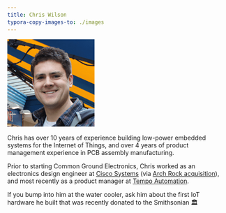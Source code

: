 ```yaml
---
title: Chris Wilson
typora-copy-images-to: ./images
---
```




![chris_200](images/chris_200.png)

Chris has over 10 years of experience building low-power embedded systems for the Internet of Things, and over 4 years of product management experience in PCB assembly manufacturing.

Prior to starting Common Ground Electronics, Chris worked as an electronics design engineer at [Cisco Systems](https://www.cisco.com/) (via [Arch Rock acquisition](https://www.cisco.com/c/en/us/about/corporate-strategy-office/acquisitions/arch-rock.html)), and most recently as a product manager at [Tempo Automation](https://tempoautomation.com/).

If you bump into him at the water cooler, ask him about the first IoT hardware he built that was recently donated to the Smithsonian 🏛️
